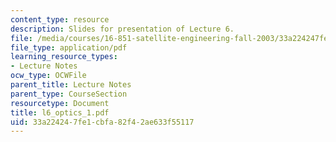 ```yaml
---
content_type: resource
description: Slides for presentation of Lecture 6.
file: /media/courses/16-851-satellite-engineering-fall-2003/33a224247fe1cbfa82f42ae633f55117_l6_optics_1.pdf
file_type: application/pdf
learning_resource_types:
- Lecture Notes
ocw_type: OCWFile
parent_title: Lecture Notes
parent_type: CourseSection
resourcetype: Document
title: l6_optics_1.pdf
uid: 33a22424-7fe1-cbfa-82f4-2ae633f55117
---
```

